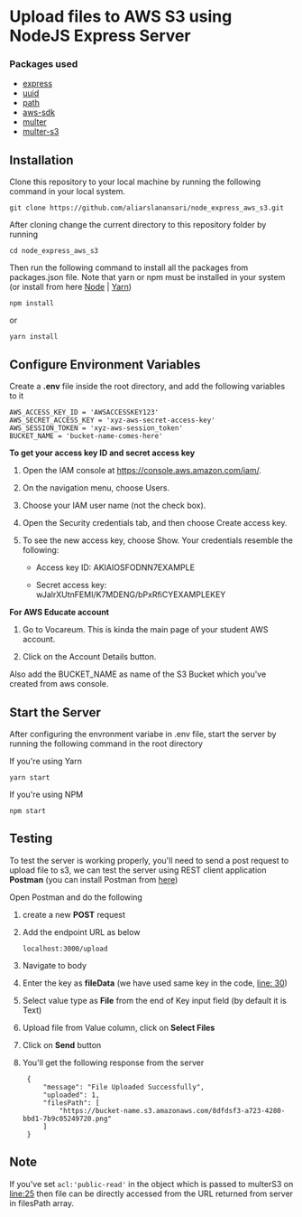 # Upload files to AWS S3 using NodeJS Express Server

### Packages used

- [express](https://www.npmjs.com/package/express)
- [uuid](https://www.npmjs.com/package/uuid)
- [path](https://www.npmjs.com/package/path)
- [aws-sdk](https://www.npmjs.com/package/aws-sdk)
- [multer](https://www.npmjs.com/package/multer)
- [multer-s3](https://www.npmjs.com/package/multer-s3)

## Installation

Clone this repository to your local machine by running the following command in your local system.

```
git clone https://github.com/aliarslanansari/node_express_aws_s3.git
```

After cloning change the current directory to this repository folder by running

```
cd node_express_aws_s3
```

Then run the following command to install all the packages from packages.json file.
Note that yarn or npm must be installed in your system (or install from here [Node](https://nodejs.org/en/download/) | [Yarn](https://classic.yarnpkg.com/en/docs/install/))

```
npm install
```

or

```
yarn install
```

## Configure Environment Variables

Create a **.env** file inside the root directory, and add the following variables to it

```
AWS_ACCESS_KEY_ID = 'AWSACCESSKEY123'
AWS_SECRET_ACCESS_KEY = 'xyz-aws-secret-access-key'
AWS_SESSION_TOKEN = 'xyz-aws-session_token'
BUCKET_NAME = 'bucket-name-comes-here'
```

**To get your access key ID and secret access key**

1. Open the IAM console at https://console.aws.amazon.com/iam/.

2. On the navigation menu, choose Users.

3. Choose your IAM user name (not the check box).

4. Open the Security credentials tab, and then choose Create access key.

5. To see the new access key, choose Show. Your credentials resemble the following:

   - Access key ID: AKIAIOSFODNN7EXAMPLE

   - Secret access key: wJalrXUtnFEMI/K7MDENG/bPxRfiCYEXAMPLEKEY

**For AWS Educate account**

1. Go to Vocareum. This is kinda the main page of your student AWS account.

2. Click on the Account Details button.

Also add the BUCKET_NAME as name of the S3 Bucket which you've created from aws console.

## Start the Server

After configuring the envronment variabe in .env file, start the server by running the following command in the root directory

If you're using Yarn

```
yarn start
```

If you're using NPM

```
npm start
```

## Testing

To test the server is working properly, you'll need to send a post request to upload file to s3, we can test the server using REST client application **Postman** (you can install Postman from [here](https://www.postman.com/downloads/))

Open Postman and do the following

1. create a new **POST** request
2. Add the endpoint URL as below

   ```
   localhost:3000/upload
   ```

3. Navigate to body
4. Enter the key as **fileData** (we have used same key in the code, [line: 30](https://github.com/aliarslanansari/node_express_aws_s3/blob/f0baebe581f72c3523cd1249d85a60f6666b0934/index.js#L30))
5. Select value type as **File** from the end of Key input field (by default it is Text)
6. Upload file from Value column, click on **Select Files**
7. Click on **Send** button
8. You'll get the following response from the server

   ```
    {
        "message": "File Uploaded Successfully",
        "uploaded": 1,
        "filesPath": [
            "https://bucket-name.s3.amazonaws.com/8dfdsf3-a723-4280-bbd1-7b9c05249720.png"
        ]
    }
   ```

## Note

If you've set `acl:'public-read'` in the object which is passed to multerS3 on [line:25](https://github.com/aliarslanansari/node_express_aws_s3/blob/1e1f9dc164511bf74c1e30a2f9e5e01f83f6307d/index.js#L25) then file can be directly accessed from the URL returned from server in filesPath array.

